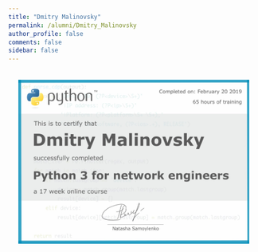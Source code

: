 ```yaml
---
title: "Dmitry Malinovsky"
permalink: /alumni/Dmitry_Malinovsky
author_profile: false
comments: false
sidebar: false
---
```


<div style="padding: 20px;">
  <img src="https://raw.githubusercontent.com/pyneng/pyneng.github.io/master/alumni/Dmitry_Malinovsky.png" alt="Python for network engineers">
</div>

